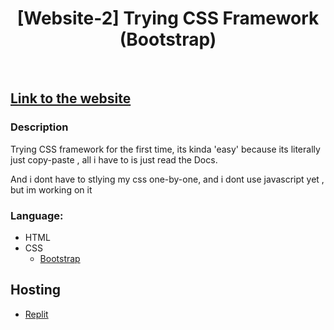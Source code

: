 <h1 align="center"> [Website-2] Trying CSS Framework (Bootstrap) </h1> <br>

## <a href="https://pinje-web-2.petani0.repl.co">Link to the website</a>


### Description

Trying CSS framework for the first time, its kinda 'easy' because its literally just copy-paste , all i have to is just read the Docs.

And i dont have to stlying my css one-by-one, and i dont use javascript yet , but im working on it 


### Language:

* HTML
* CSS
  - <a href="https://getbootstrap.com/docs/5.2/getting-started/introduction/">Bootstrap</a>


## Hosting

* <a href="https://replit.com/~">Replit</a>
